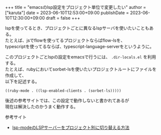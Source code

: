+++
title = "emacsのlsp設定をプロジェクト単位で変更したい"
author = ["karuta"]
date = 2023-06-10T12:53:00+09:00
publishDate = 2023-06-10T12:30:00+09:00
draft = false
+++

lspを使ってるとき、プロジェクトごとに異なるlspサーバを使いたいこともある。 <br/>
たとえば、jsでflowを使ってるプロジェクトならばflow-lsを、 <br/>
typescriptを使ってるならば、typescript-language-serverをというように。 <br/>

このプロジェクトごとlspの設定をemacsで行うには、 `.dir-locals.el`  を利用する。 <br/>
たとえば、rubyにおいてsorbet-lsを使いたいプロジェクトルートにファイルを作成して、 <br/>
以下を記述する。 <br/>

```elisp
((ruby-mode . ((lsp-enabled-clients . (sorbet-ls)))))
```

後述の参考サイトでは、この設定で動作しないと書かれてあるが <br/>
現在は解決したのかうまく動作する。 <br/>

参考サイト <br/>

-   [lsp-modeのLSPサーバーをプロジェクト別に切り替える方法](https://blog.tomoya.dev/posts/how-to-automatically-switch-lsp-servers-in-lsp-mode/) <br/>

